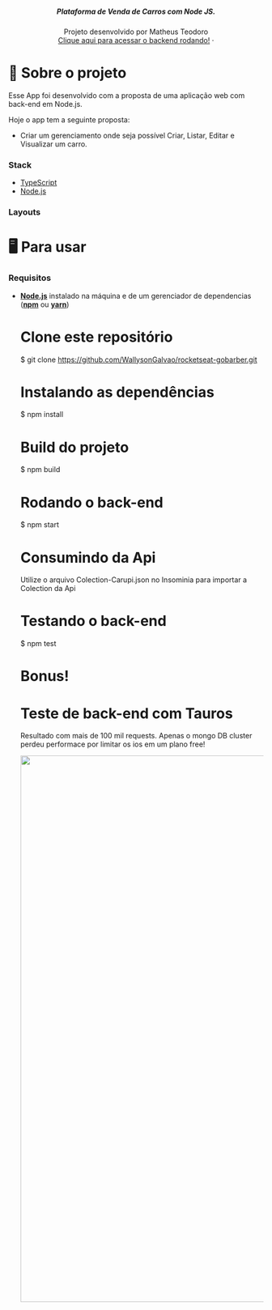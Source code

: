 


<p align="center">

  <h5 align="center">Plataforma de Venda de Carros com  Node JS.</h5>

  <p align="center">
    Projeto desenvolvido por Matheus Teodoro
    <br />
    <a href="https://carupi.herokuapp.com/cars">Clique aqui para acessar o backend rodando!</a>
    ·
 
  </p>
</p>

# 🎵 Sobre o projeto

Esse App foi desenvolvido com a proposta de uma aplicação web com back-end em Node.js.

Hoje o app tem a seguinte proposta:

- Criar um gerenciamento onde seja possível Criar, Listar, Editar e Visualizar um
  carro.

### Stack

- [TypeScript](https://www.typescriptlang.org/)
- [Node.js](https://nodejs.org/en/)

### Layouts

# 🖥️ Para usar

### Requisitos

- **[Node.js](https://nodejs.org/en/)** instalado na máquina e de um gerenciador de dependencias (**[npm](https://www.npmjs.com/)** ou **[yarn](https://yarnpkg.com/)**)



  # Clone este repositório
  $ git clone https://github.com/WallysonGalvao/rocketseat-gobarber.git

  # Instalando as dependências
  $ npm install

  # Build do projeto
  $ npm build

  # Rodando o back-end
  $ npm start
  
   # Consumindo da Api
  Utilize o arquivo Colection-Carupi.json no Insominia para importar a Colection da Api

  # Testando o back-end
  $ npm test
  
  
  
  # Bonus! 
  # Teste de back-end com Tauros
  Resultado com mais de 100 mil requests. Apenas o mongo DB cluster perdeu performace por limitar os ios em um plano free!
 
   <img  width="1080" src="https://user-images.githubusercontent.com/60862196/153331698-456396bc-11d2-41cc-ba7b-7a81da25cd00.png">

